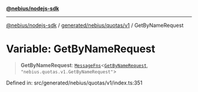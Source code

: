 [**@nebius/nodejs-sdk**](../../../../../README.md)

---

[@nebius/nodejs-sdk](../../../../../README.md) / [generated/nebius/quotas/v1](../README.md) / GetByNameRequest

# Variable: GetByNameRequest

> **GetByNameRequest**: [`MessageFns`](../../../../../runtime/protos/core/interfaces/MessageFns.md)\<[`GetByNameRequest`](../interfaces/GetByNameRequest.md), `"nebius.quotas.v1.GetByNameRequest"`\>

Defined in: src/generated/nebius/quotas/v1/index.ts:351
